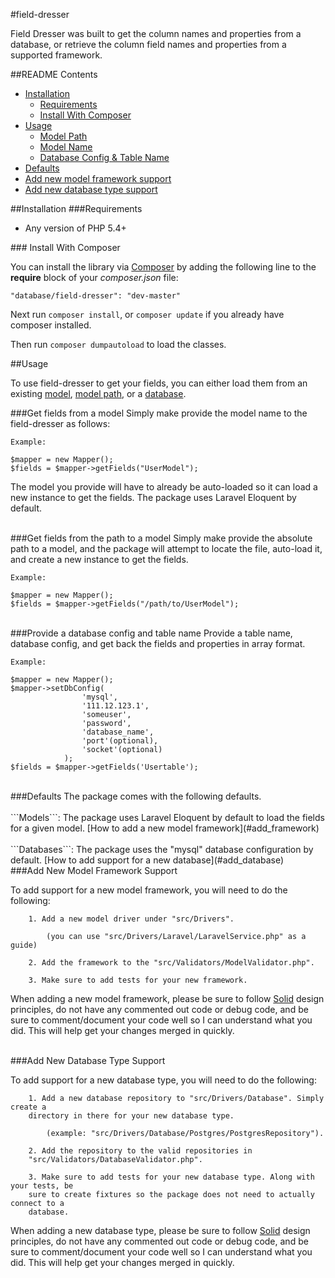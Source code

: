 #field-dresser

Field Dresser was built to get the column names and properties from a database, or retrieve the column field names and properties from a supported framework.

##README Contents

* [Installation](#install)
	* [Requirements](#requirements)
	* [Install With Composer](#install-composer)
* [Usage](#usage)
	* [Model Path](#model_path)
	* [Model Name](#model)
	* [Database Config & Table Name](#database)
* [Defaults](#defaults)
* [Add new model framework support](#add_framework)
* [Add new database type support](#add_database)

<a name="install"/>	
##Installation


<a name="requirements"/>
###Requirements

- Any version of PHP 5.4+

<a name="install-composer"/>
### Install With Composer

You can install the library via [Composer](http://getcomposer.org) by adding the following line to the **require** block of your *composer.json* file:

````
"database/field-dresser": "dev-master"
````

Next run `composer install`, or `composer update` if you already have composer installed.

Then run `composer dumpautoload` to load the classes.

<a name="usage">
##Usage

To use field-dresser to get your fields, you can either load them from an existing [model](#model), [model path](#model_path), or a [database](#database).

<a name="model">
###Get fields from a model
Simply make provide the model name to the field-dresser as follows:

```
Example: 

$mapper = new Mapper();
$fields = $mapper->getFields("UserModel");

```
The model you provide will have to already be auto-loaded so it can load a new instance to get the fields. The package uses Laravel Eloquent by default.

<br>
<a name="model_path">
###Get fields from the path to a model
Simply make provide the absolute path to a model, and the package will attempt to locate the file, auto-load it, and create a new instance to get the fields.

```
Example: 

$mapper = new Mapper();
$fields = $mapper->getFields("/path/to/UserModel");

```

<br>
<a name="database"/>
###Provide a database config and table name
Provide a table name, database config, and get back the fields and properties in array format.

```
Example:

$mapper = new Mapper();
$mapper->setDbConfig(
				'mysql',
				'111.12.123.1',
				'someuser',
				'password',
				'database_name',
				'port'(optional),
				'socket'(optional)
			);
$fields = $mapper->getFields('Usertable');
```

<br>
<a name="defaults">
###Defaults
The package comes with the following defaults.
	<br><br>
	```Models```: The package uses Laravel Eloquent by default to load the fields for a given model. [How to add a new model framework](#add_framework)
	<br><br>
	```Databases```: The package uses the "mysql" database configuration by default. [How to add support for a new database](#add_database)
	
<br>
<a name="add_framework">
###Add New Model Framework Support

To add support for a new model framework, you will need to do the following:

```
	1. Add a new model driver under "src/Drivers".
	
		(you can use "src/Drivers/Laravel/LaravelService.php" as a guide)
	
	2. Add the framework to the "src/Validators/ModelValidator.php".
	
	3. Make sure to add tests for your new framework.
```
	
When adding a new model framework, please be sure to follow [Solid](http://en.wikipedia.org/wiki/SOLID) design principles, do not have any commented out code or debug code, and be sure to comment/document your code well so I can understand what you did. This will help get your changes merged in quickly.

<br>
<a name="add_database">
###Add New Database Type Support

To add support for a new database type, you will need to do the following:

```
	1. Add a new database repository to "src/Drivers/Database". Simply create a 
	directory in there for your new database type.
	 
		(example: "src/Drivers/Database/Postgres/PostgresRepository").
	
	2. Add the repository to the valid repositories in 
	"src/Validators/DatabaseValidator.php".
	
	3. Make sure to add tests for your new database type. Along with your tests, be 
	sure to create fixtures so the package does not need to actually connect to a 
	database.
```
	
When adding a new database type, please be sure to follow [Solid](http://en.wikipedia.org/wiki/SOLID) design principles, do not have any commented out code or debug code, and be sure to comment/document your code well so I can understand what you did. This will help get your changes merged in quickly.